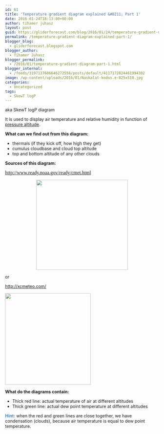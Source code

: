 ```yaml
---
id: 61
title: 'Temperature gradient diagram explained &#8211; Part 1'
date: 2016-01-24T18:13:00+00:00
author: tihamer juhasz
layout: post
guid: https://gliderforecast.com/blog/2016/01/24/temperature-gradient-diagram-explained-part-1/
permalink: /temperature-gradient-diagram-explained-part-1/
blogger_blog:
  - gliderforecast.blogspot.com
blogger_author:
  - Tihamer Juhasz
blogger_permalink:
  - /2016/01/temperature-gradient-diagram-part-1.html
blogger_internal:
  - /feeds/3197137606646272558/posts/default/4117172824461994302
image: /wp-content/uploads/2016/01/Naskalat-kodos.e-825x510.jpg
categories:
  - Uncategorized
tags:
  - SkewT logP
---
```

aka SkewT logP diagram

It is used to display air temperature and relative humidity in function of <a href="https://en.wikipedia.org/wiki/Pressure_altitude" target="_blank">pressure altitude</a>.

**What can we find out from this diagram:**

  * thermals (if they kick off, how high they get)
  * cumulus cloudbase and cloud top altitude
  * top and bottom altitude of any other clouds

**Sources of this diagram:**
  
<span style="font-family: 'times new roman' , 'serif'; font-size: 12.0pt;"><span lang="HU"><a href="http://www.ready.noaa.gov/ready/cmet.html">http://www.ready.noaa.gov/ready/cmet.html</a></span></span>

<div style="clear: both; text-align: center;">
  <img class="alignnone size-medium wp-image-107" src="https://gliderforecast.com/blog/wp-content/uploads/2016/05/NOAA-diagram-day-300x295.jpg" alt="" width="300" height="295" srcset="https://91.205.175.161/blog/wp-content/uploads/2016/05/NOAA-diagram-day-300x295.jpg 300w, https://91.205.175.161/blog/wp-content/uploads/2016/05/NOAA-diagram-day.jpg 638w" sizes="(max-width: 300px) 100vw, 300px" />
</div>

or
  
<http://xcmeteo.com/>
  
<img class="size-medium wp-image-108 aligncenter" src="https://gliderforecast.com/blog/wp-content/uploads/2016/05/XCmeteo-diagram-day-280x300.jpg" alt="" width="280" height="300" srcset="https://91.205.175.161/blog/wp-content/uploads/2016/05/XCmeteo-diagram-day-280x300.jpg 280w, https://91.205.175.161/blog/wp-content/uploads/2016/05/XCmeteo-diagram-day.jpg 483w" sizes="(max-width: 280px) 100vw, 280px" />

**What do the diagrams contain:**

  * Thick red line: actual temperature of air at different altitudes
  * Thick green line: actual dew point temperature at different altitudes

<div>
  <b><span style="color: #3d85c6;">Hint:</span></b> when the red and green lines are close together, we have condensation (clouds), because air temperature is equal to dew point temperature.
</div>

&nbsp;